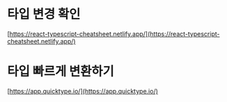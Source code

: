# 타입 변경 확인

[https://react-typescript-cheatsheet.netlify.app/](https://react-typescript-cheatsheet.netlify.app/)

# 타입 빠르게 변환하기

[https://app.quicktype.io/](https://app.quicktype.io/)
